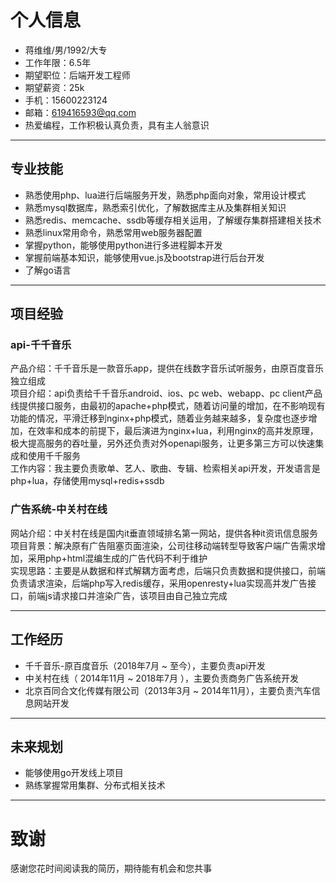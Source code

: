 # 个人信息
 - 蒋维维/男/1992/大专
 - 工作年限：6.5年
 - 期望职位：后端开发工程师
 - 期望薪资：25k
 - 手机：15600223124
 - 邮箱：619416593@qq.com
 - 热爱编程，工作积极认真负责，具有主人翁意识

---

## 专业技能
- 熟悉使用php、lua进行后端服务开发，熟悉php面向对象，常用设计模式
- 熟悉mysql数据库，熟悉索引优化，了解数据库主从及集群相关知识
- 熟悉redis、memcache、ssdb等缓存相关运用，了解缓存集群搭建相关技术
- 熟悉linux常用命令，熟悉常用web服务器配置
- 掌握python，能够使用python进行多进程脚本开发
- 掌握前端基本知识，能够使用vue.js及bootstrap进行后台开发
- 了解go语言

---

## 项目经验
### api-千千音乐
产品介绍：千千音乐是一款音乐app，提供在线数字音乐试听服务，由原百度音乐独立组成  
项目介绍：api负责给千千音乐android、ios、pc web、webapp、pc client产品线提供接口服务，由最初的apache+php模式，随着访问量的增加，在不影响现有功能的情况，平滑迁移到nginx+php模式，随着业务越来越多，复杂度也逐步增加，在效率和成本的前提下，最后演进为nginx+lua，利用nginx的高并发原理，极大提高服务的吞吐量，另外还负责对外openapi服务，让更多第三方可以快速集成和使用千千服务  
工作内容：我主要负责歌单、艺人、歌曲、专辑、检索相关api开发，开发语言是php+lua，存储使用mysql+redis+ssdb

### 广告系统-中关村在线
网站介绍：中关村在线是国内it垂直领域排名第一网站，提供各种it资讯信息服务  
项目背景：解决原有广告阻塞页面渲染，公司往移动端转型导致客户端广告需求增加，采用php+html混编生成的广告代码不利于维护  
实现思路：主要是从数据和样式解耦方面考虑，后端只负责数据和提供接口，前端负责请求渲染，后端php写入redis缓存，采用openresty+lua实现高并发广告接口，前端js请求接口并渲染广告，该项目由自己独立完成

---

## 工作经历
- 千千音乐-原百度音乐（2018年7月 ~ 至今），主要负责api开发
- 中关村在线（ 2014年11月 ~ 2018年7月 ），主要负责商务广告系统开发
- 北京百同合文化传媒有限公司（2013年3月 ~ 2014年11月），主要负责汽车信息网站开发

---

## 未来规划
- 能够使用go开发线上项目
- 熟练掌握常用集群、分布式相关技术

---

# 致谢
感谢您花时间阅读我的简历，期待能有机会和您共事
